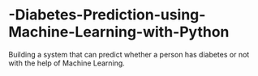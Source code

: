 # -Diabetes-Prediction-using-Machine-Learning-with-Python
Building a system that can predict whether a person has diabetes or not with the help of Machine Learning.
